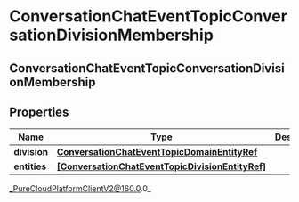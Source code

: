 # ConversationChatEventTopicConversationDivisionMembership

## ConversationChatEventTopicConversationDivisionMembership

## Properties

|Name | Type | Description | Notes|
|------------ | ------------- | ------------- | -------------|
| **division** | [**ConversationChatEventTopicDomainEntityRef**](ConversationChatEventTopicDomainEntityRef) |  | [optional] |
| **entities** | [**[ConversationChatEventTopicDivisionEntityRef]**](ConversationChatEventTopicDivisionEntityRef) |  | [optional] |



_PureCloudPlatformClientV2@160.0.0_
